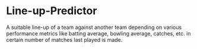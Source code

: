 # Line-up-Predictor

A suitable line-up of a team against another team depending on various performance 
metrics like batting average, bowling average, catches, etc. in certain number of matches
last played is made.
